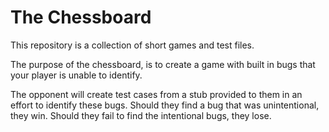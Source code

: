 # The Chessboard

This repository is a collection of short games and test files.   

The purpose of the chessboard, is to create a game with built in bugs that your player is unable
 to identify.   

The opponent will create test cases from a stub provided to them in an effort
 to identify these bugs.
 Should they find a bug that was unintentional, they win.
 Should they fail to find the intentional bugs, they lose.
